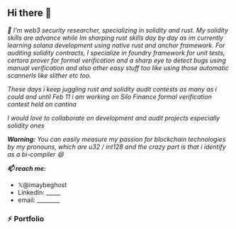 ## Hi there 👋
_🌱 I'm web3 security researcher, specializing in solidity and rust. My solidity skills are advance while Im sharping rust skills day by day as im currently learning solana development using native rust and anchor framework. For auditing solidity contracts, I specialize in foundry framework for unit tests, certora prover for formal verification and a sharp eye to detect bugs using manual verification and also other easy stuff too like using those automatic scannerls like slither etc too._

_These days i keep juggling rust and solidity audit contests as many as i could and until Feb 11 i am working on Silo Finance formal verification contest held on cantina_

_I would love to collaborate on development and audit projects especially solidity ones_

<!--_💬 Ask me about ... solidity, formal verification (solidity), rust, auditing, solana development, anchor framework, ethers.js and solana/web3.js_ -->

_**Warning:**_ _You can easily measure my passion for blockchain technologies by my pronouns, which are u32 / int128 and the crazy part is that i identify as a bi-compiler 😄_

_**📫 reach me:**_ 
- 𝕏@imaybeghost
- LinkedIn: _____
- email: ________

### ⚡ **Portfolio**

<!-- 
Inspiration:
- https://github.com/namx05
- https://cantina.xyz/u/J4X98
-->
  
<!--
**burhankhaja/burhankhaja** is a ✨ _special_ ✨ repository because its `README.md` (this file) appears on your GitHub profile.

Here are some ideas to get you started:




- 🤔 I’m looking for help with ...




-->
